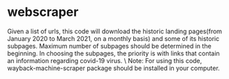 # webscraper

Given a list of urls, this code will download the historic landing pages(from January 2020 to March 2021, on a monthly basis) and some of its historic subpages. Maximum number of subpages should be determined in the beginning. In choosing the subpages, the priority is with links that contain an information regarding covid-19 virus. \\
Note: For using this code, wayback-machine-scraper package should be installed in your computer. 

